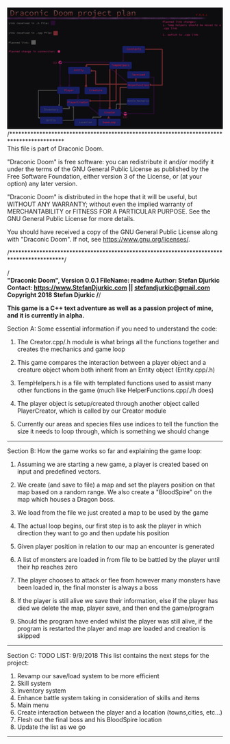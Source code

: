 ![stack Overflow](https://github.com/StefanDjurkic/Cpp/blob/master/Draconic%20Doom/projectPlan.jpg)
/******************************************************************************************\
This file is part of Draconic Doom.

"Draconic Doom" is free software: you can redistribute it and/or modify
it under the terms of the GNU General Public License as published by
the Free Software Foundation, either version 3 of the License, or
(at your option) any later version.

"Draconic Doom" is distributed in the hope that it will be useful,
but WITHOUT ANY WARRANTY; without even the implied warranty of
MERCHANTABILITY or FITNESS FOR A PARTICULAR PURPOSE.  See the
GNU General Public License for more details.

You should have received a copy of the GNU General Public License
along with "Draconic Doom".  If not, see <https://www.gnu.org/licenses/>.

/******************************************************************************************/

/******************************************************************************************\
"Draconic Doom", Version 0.0.1
FileName: readme
Author:  Stefan Djurkic
Contact: <https://www.StefanDjurkic.com> || stefandjurkic@gmail.com
Copyright 2018 Stefan Djurkic
/******************************************************************************************/

**This game is a C++ text adventure as well as a passion project of mine, and it is currently in alpha.**

Section A: 
Some essential information if you need to understand the code:

1. The Creator.cpp/.h module is what brings all the functions together and creates the mechanics and game loop

2. This game compares the interaction between a player object and a creature object whom both inherit from an Entity object (Entity.cpp/.h)

3. TempHelpers.h is a file with templated functions used to assist many other functions in the game (much like HelperFunctions.cpp/./h does)

4. The player object is setup/created through another object called PlayerCreator, which is called by our Creator module

5. Currently our areas and species files use indices to tell the function the size it needs to loop through, which is something we should change
--------------------------------------------------------------------------------------------------------------------------------

Section B:
How the game works so far and explaining the game loop:

1. Assuming we are starting a new game, a player is created based on input and predefined vectors.

2. We create (and save to file) a map and set the players position on that map based on a random range. We also create a "BloodSpire" on the map which houses a Dragon boss.

3. We load from the file we just created a map to be used by the game

4. The actual loop begins, our first step is to ask the player in which direction they want to go and then update his position

5. Given player position in relation to our map an encounter is generated

6. A list of monsters are loaded in from file to be battled by the player until their hp reaches zero

7. The player chooses to attack or flee from however many monsters have been loaded in, the final monster is always a boss

8. If the player is still alive we save their information, else if the player has died we delete the map, player save, and then end the game/program

9. Should the program have ended whilst the player was still alive, if the program is restarted the player and map are loaded and creation is skipped
--------------------------------------------------------------------------------------------------------------------------------

Section C:
TODO LIST: 9/9/2018
This list contains the next steps for the project:
1. Revamp our save/load system to be more efficient
2. Skill system
3. Inventory system
4. Enhance battle system taking in consideration of skills and items
5. Main menu
6. Create interaction between the player and a location (towns,cities, etc...)
7. Flesh out the final boss and his BloodSpire location
8. Update the list as we go
--------------------------------------------------------------------------------------------------------------------------------
